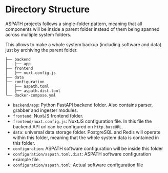 # Directory Structure

ASPATH projects follows a single-folder pattern, meaning that all components will be inside a parent folder instead of them being spanned across multiple system folders.

This allows to make a whole system backup (including software and data) just by archiving the parent folder.

```
├── backend
│   ├── app
├── frontend
│   ├── nuxt.config.js
├── data
├── configuration
│   ├── aspath.toml
│   ├── aspath.dist.toml
└── docker-compose.yml
```

- `backend/app`: Python FastAPI backend folder. Also contains parser, grabber and ingester modules.
- `frontend`: NuxtJS frontend folder.
- `frontend/nuxt.config.js`: NuxtJS configuration file. In this file the backend API url can be configured on `http.baseURL`.
- `data`: universal data storage folder. PostgreSQL and Redis will operate within this folder, meaning that the whole system data is contained in this folder.
- `configuration`: ASPATH software configuration will be inside this folder
- `configuration/aspath.toml.dist`: ASPATH software configuration example file.
- `configuration/aspath.toml`: Actual software configuration file
